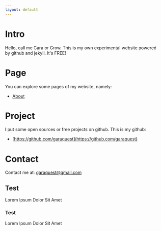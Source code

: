 ```yaml
---
layout: default
---
```


# Intro

Hello, call me Gara or Grow. This is my own experimental website powered by github and jekyll. It's FREE!

# Page

You can explore some pages of my website, namely:
* [About](https://garaquest.github.io/about)

# Project

I put some open sources or free projects on github. This is my github:
 * [https://github.com/garaquest](https://github.com/garaquest)

# Contact

Contact me at: garaquest@gmail.com

## Test

Lorem Ipsum Dolor Sit Amet

### Test

Lorem Ipsum Dolor Sit Amet
